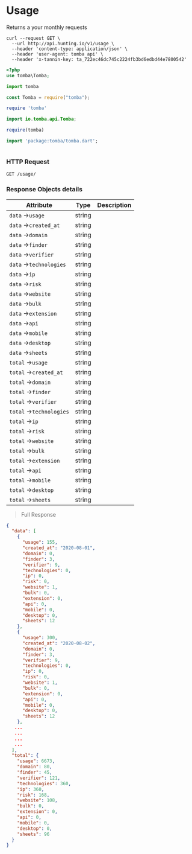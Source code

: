 # Usage

Returns a your monthly requests

```shell
curl --request GET \
  --url http://api.hunting.io/v1/usage \
  --header 'content-type: application/json' \
  --header 'user-agent: tomba api' \
  --header 'x-tannin-key: ta_722ec46dc745c2224fb3bd6edbd44e7800542'
```

```php
<?php
use tomba\Tomba;

```

```python
import tomba

```

```javascript
const Tomba = require("tomba");

```

```ruby
require 'tomba'

```

```java
import io.tomba.api.Tomba;

```


```r
require(tomba)

```



```dart
import 'package:tomba/tomba.dart';

```

```powershell

```

### HTTP Request

`GET /usage/`

### Response Objects details

| Attribute                | Type   | Description |
| ------------------------ | ------ | ----------- |
| `data` ->`usage`         | string |             |
| `data` ->`created_at`    | string |             |
| `data` ->`domain`        | string |             |
| `data` ->`finder`        | string |             |
| `data` ->`verifier`      | string |             |
| `data` ->`technologies`  | string |             |
| `data` ->`ip`            | string |             |
| `data` ->`risk`          | string |             |
| `data` ->`website`       | string |             |
| `data` ->`bulk`          | string |             |
| `data` ->`extension`     | string |             |
| `data` ->`api`           | string |             |
| `data` ->`mobile`        | string |             |
| `data` ->`desktop`       | string |             |
| `data` ->`sheets`        | string |             |
| `total` ->`usage`        | string |             |
| `total` ->`created_at`   | string |             |
| `total` ->`domain`       | string |             |
| `total` ->`finder`       | string |             |
| `total` ->`verifier`     | string |             |
| `total` ->`technologies` | string |             |
| `total` ->`ip`           | string |             |
| `total` ->`risk`         | string |             |
| `total` ->`website`      | string |             |
| `total` ->`bulk`         | string |             |
| `total` ->`extension`    | string |             |
| `total` ->`api`          | string |             |
| `total` ->`mobile`       | string |             |
| `total` ->`desktop`      | string |             |
| `total` ->`sheets`       | string |             |

> Full Response

```json
{
  "data": [
    {
      "usage": 155,
      "created_at": "2020-08-01",
      "domain": 0,
      "finder": 3,
      "verifier": 9,
      "technologies": 0,
      "ip": 0,
      "risk": 0,
      "website": 1,
      "bulk": 0,
      "extension": 0,
      "api": 0,
      "mobile": 0,
      "desktop": 0,
      "sheets": 12
    },
    {
      "usage": 300,
      "created_at": "2020-08-02",
      "domain": 0,
      "finder": 3,
      "verifier": 9,
      "technologies": 0,
      "ip": 0,
      "risk": 0,
      "website": 1,
      "bulk": 0,
      "extension": 0,
      "api": 0,
      "mobile": 0,
      "desktop": 0,
      "sheets": 12
    },
   ...
   ...
   ...
   ...
  ],
  "total": {
    "usage": 6673,
    "domain": 80,
    "finder": 45,
    "verifier": 121,
    "technologies": 360,
    "ip": 360,
    "risk": 168,
    "website": 108,
    "bulk": 0,
    "extension": 0,
    "api": 0,
    "mobile": 0,
    "desktop": 0,
    "sheets": 96
  }
}
```
